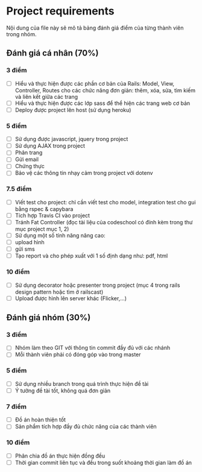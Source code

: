 # Project requirements
Nội dung của file này sẽ mô tả bảng đánh giá điểm của từng thành viên trong nhóm.

## Đánh giá cá nhân (70%)
### 3 điểm
* [ ] Hiểu và thực hiện được các phần cơ bản của Rails: Model, View, Controller, Routes cho các chức năng đơn giản: thêm, xóa, sửa, tìm kiếm và liên kết giữa các trang
* [ ] Hiểu và thực hiện được các lớp sass để thể hiện các trang web cơ bản
* [ ] Deploy được project lên host (sử dụng heroku)

### 5 điểm
* [ ] Sử dụng được javascript, jquery trong project
* [ ] Sử dụng AJAX trong project
* [ ] Phân trang
* [ ] Gửi email
* [ ] Chứng thực
* [ ] Bảo vệ các thông tin nhạy cảm trong project với dotenv

### 7.5 điểm
* [ ] Viết test cho project: chỉ cần viết test cho model, integration test cho gui bằng rspec & capybara
* [ ] Tích hợp Travis CI vào project
* [ ] Tránh Fat Controller (đọc tài liệu của codeschool có đính kèm trong thư mục project mục 1, 2)
* [ ] Sử dụng một số tính năng nâng cao:
* [ ] upload hình
* [ ] gửi sms
* [ ] Tạo report và cho phép xuất với 1 số định dạng như: pdf, html

### 10 điểm
* [ ] Sử dụng decorator hoặc presenter trong project (mục 4 trong rails design pattern hoặc tìm ở railscast)
* [ ] Upload được hình lên server khác (Flicker,...)

## Đánh giá nhóm (30%)

### 3 điểm
* [ ] Nhóm làm theo GIT với thông tin commit đầy đủ với các nhánh
* [ ] Mỗi thành viên phải có đóng góp vào trong master

### 5 điểm
* [ ] Sử dụng nhiều branch trong quá trình thực hiện đề tài
* [ ] Ý tưởng đề tài tốt, không quá đơn giản

### 7 điểm
* [ ] Đồ án hoàn thiện tốt
* [ ] Sản phẩm tích hợp đầy đủ chức năng của các thành viên

### 10 điểm
* [ ] Phân chia đồ án thực hiện đồng đều
* [ ] Thời gian commit liên tục và đều trong suốt khoảng thời gian làm đồ án
